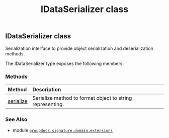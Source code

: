 ﻿---
title: IDataSerializer class
second_title: GroupDocs.Signature for Python via .NET API References
description: 
type: docs
url: /python-net/groupdocs.signature.domain.extensions/idataserializer/
is_root: false
weight: 150
---

## IDataSerializer class

Serialization interface to provide object serialization and deserialization methods.



The IDataSerializer type exposes the following members:

### Methods
| Method | Description |
| :- | :- |
| [serialize](/signature/python-net/groupdocs.signature.domain.extensions/idataserializer/serialize/#any) | Serialize method to format object to string representing. |



### See Also
* module [`groupdocs.signature.domain.extensions`](..)
